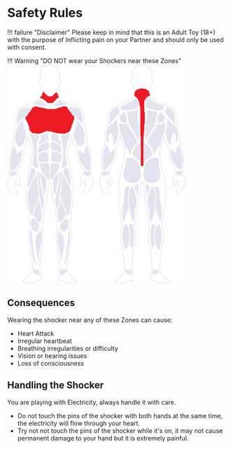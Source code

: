 # Safety Rules 
!!! failure "Disclaimer"
    Please keep in mind that this is an Adult Toy (18+) with the purpose of Inflicting pain on your Partner and should only be used with consent.

!!! Warning "DO NOT wear your Shockers near these Zones"
    ![Image "Image"](nogo-body-zones.png)  

## Consequences
Wearing the shocker near any of these Zones can cause:  
    
- Heart Attack  
- Irregular heartbeat  
- Breathing irregularities or difficulty  
- Vision or hearing issues  
- Loss of consciousness

## Handling the Shocker
You are playing with Electricity, always handle it with care.  

- Do not touch the pins of the shocker with both hands at the same time, the electricity will flow through your heart.
- Try not not touch the pins of the shocker while it's on, it may not cause permanent damage to your hand but it is extremely painful.  
    